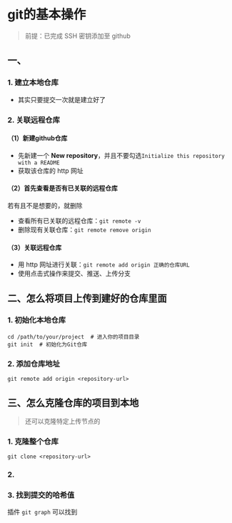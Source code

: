 # git的基本操作
>前提：已完成 SSH 密钥添加至 github

## 一、
### 1. 建立本地仓库
- 其实只要提交一次就是建立好了

### 2. 关联远程仓库
#### （1）新建github仓库
- 先新建一个 **New repository**，并且不要勾选`Initialize this repository with a README`
- 获取该仓库的 http 网址
#### （2）首先查看是否有已关联的远程仓库
若有且不是想要的，就删除
- 查看所有已关联的远程仓库：``git remote -v``
- 删除现有关联仓库：``git remote remove origin``
#### （3）关联远程仓库
- 用 http 网址进行关联：`git remote add origin 正确的仓库URL`
- 使用点击式操作来提交、推送、上传分支

## 二、怎么将项目上传到建好的仓库里面
### 1. 初始化本地仓库
```git
cd /path/to/your/project  # 进入你的项目目录
git init  # 初始化为Git仓库
```
### 2. 添加仓库地址
```git
git remote add origin <repository-url>
```

## 三、怎么克隆仓库的项目到本地
> 还可以克隆特定上传节点的

### 1. 克隆整个仓库
```git
git clone <repository-url>
```
### 2. 
### 3. 找到提交的哈希值 
插件 `git graph` 可以找到
<!--stackedit_data:
eyJoaXN0b3J5IjpbMTQxMDQ0NTkzNCwtOTcyNDUyOTVdfQ==
-->